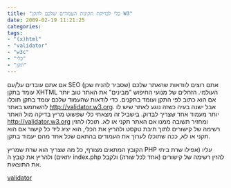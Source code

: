 ```yaml
---
title: "כלי לבדיקת תקינות העמודים שלכם לתקן W3"
date: 2009-02-19 11:21:25
categories:
tags:
- "(x)html"
- "validator"
- "w3c"
- "כלי"
- "תקן"
---
```


אם אתם עובדים על/עם SEO (שסביר להניח שכן) אתם רוצים לוודאות שהאתר שלכם עומד בתקן XHTML העולמי. הזחלים של מנועי החיפוש "מבינים" את האתר טוב יותר אם הוא כתוב לפי התקן ועומד בתקנים. כדי לודאות שהעמוד שלכם עומד בתקן תוכלו להשתמש באתר <a title="XHTML, HTML validator" onclick="javascript:urchinTracker ('/outgoing/validator.w3.org/');" href="http://validator.w3.org/">http://validator.w3.org</a>. אבל ישנה בעיה כשזה נוגע לאתר שיש לו יותר מעמוד אחד שצריך לבדוק. בישביל זה מצאתי כלי שפשוט מריץ בדיקה מול האתר <a title="XHTML, HTML validator" onclick="javascript:urchinTracker ('/outgoing/validator.w3.org/');" href="http://validator.w3.org/">http://validator.w3.org</a> ומחזיר תשובה ממנו אם האתר תקני או לא. תוכלו להזין רשימה של קישורים לתוך תיבת טקסט ולהריץ את הכלי, הוא יציג ליד כל קישור אם הוא תקני או לא, ככה שתוכלו לערוך את העמודים בהתאם שכל אחד מהם יעמוד בתקן.

הקובץ המתאים מצורף, כל מה שצריך הוא שרת שמריץ PHP עליו (אפילו שרת ביתי יתאים) ולהריץ את קובץ ה index.php להזין רשימה של קישורים (אחד לכל שורה) ולקבל את התוצאות.

<a href="/assets/2009/02/validator.rar">validator</a>
